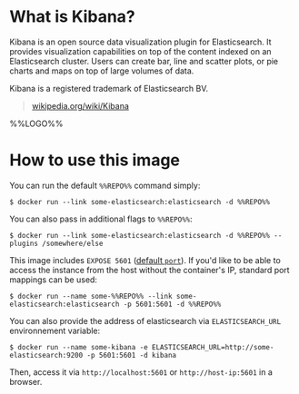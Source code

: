 # What is Kibana?

Kibana is an open source data visualization plugin for Elasticsearch. It provides visualization capabilities on top of the content indexed on an Elasticsearch cluster. Users can create bar, line and scatter plots, or pie charts and maps on top of large volumes of data.

Kibana is a registered trademark of Elasticsearch BV.

> [wikipedia.org/wiki/Kibana](https://en.wikipedia.org/wiki/Kibana)

%%LOGO%%

# How to use this image

You can run the default `%%REPO%%` command simply:

```console
$ docker run --link some-elasticsearch:elasticsearch -d %%REPO%%
```

You can also pass in additional flags to `%%REPO%%`:

```console
$ docker run --link some-elasticsearch:elasticsearch -d %%REPO%% --plugins /somewhere/else
```

This image includes `EXPOSE 5601` ([default `port`](https://www.elastic.co/guide/en/kibana/5.2/settings.html)). If you'd like to be able to access the instance from the host without the container's IP, standard port mappings can be used:

```console
$ docker run --name some-%%REPO%% --link some-elasticsearch:elasticsearch -p 5601:5601 -d %%REPO%%
```

You can also provide the address of elasticsearch via `ELASTICSEARCH_URL` environnement variable:

```console
$ docker run --name some-kibana -e ELASTICSEARCH_URL=http://some-elasticsearch:9200 -p 5601:5601 -d kibana
```

Then, access it via `http://localhost:5601` or `http://host-ip:5601` in a browser.
